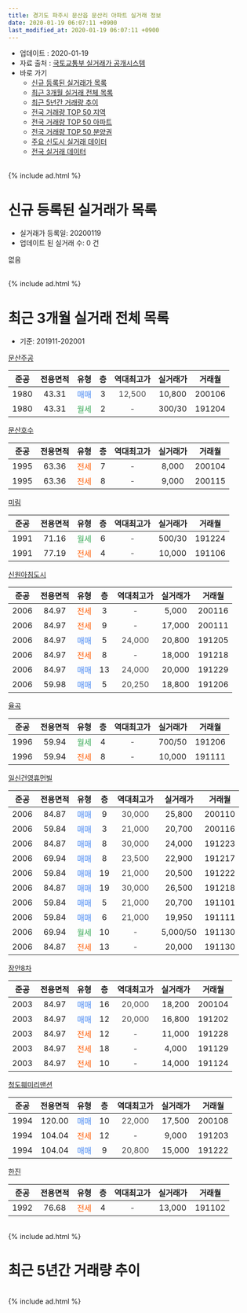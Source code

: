 ```yaml
---
title: 경기도 파주시 문산읍 문산리 아파트 실거래 정보
date: 2020-01-19 06:07:11 +0900
last_modified_at: 2020-01-19 06:07:11 +0900
---
```


* 업데이트 : 2020-01-19
* 자료 출처 : [국토교통부 실거래가 공개시스템](http://rt.molit.go.kr)
* 바로 가기
    * [신규 등록된 실거래가 목록](#신규-등록된-실거래가-목록)
    * [최근 3개월 실거래 전체 목록](#최근-3개월-실거래-전체-목록)
    * [최근 5년간 거래량 추이](#최근-5년간-거래량-추이)
    * [전국 거래량 TOP 50 지역](https://apt-info.github.io/apt-trade-info/최근-3개월-전국에서-가장-거래가-많이-발생한-지역)
    * [전국 거래량 TOP 50 아파트](https://apt-info.github.io/apt-trade-info/최근-3개월-전국에서-가장-거래가-많이-발생한-아파트)
    * [전국 거래량 TOP 50 분양권](https://apt-info.github.io/apt-trade-info/최근-3개월-전국에서-가장-거래가-많이-발생한-분양권)
    * [주요 신도시 실거래 데이터](https://apt-info.github.io/apt-trade-info/주요-신도시)
    * [전국 실거래 데이터](https://apt-info.github.io/apt-trade-info/전국)
<br>
{% include ad.html %}
<br>

# 신규 등록된 실거래가 목록
* 실거래가 등록일: 20200119
* 업데이트 된 실거래 수: 0 건

없음

<br>
{% include ad.html %}
<br>

# 최근 3개월 실거래 전체 목록
* 기준: 201911-202001


[문산주공](https://search.naver.com/search.naver?query=%EA%B2%BD%EA%B8%B0%EB%8F%84+%ED%8C%8C%EC%A3%BC%EC%8B%9C+%EB%AC%B8%EC%82%B0%EC%9D%8D+%EB%AC%B8%EC%82%B0%EB%A6%AC+%EB%AC%B8%EC%82%B0%EC%A3%BC%EA%B3%B5)

|준공|전용면적|유형|층|역대최고가|실거래가|거래월|
|:---:|:---:|:---:|:---:|:---:|:---:|:---:|
|1980|43.31|<span style="color:#4285f3">매매</span>|3|<span style="color:#444444">12,500</span>|10,800|200106|
|1980|43.31|<span style="color:#34a853">월세</span>|2|<span style="color:#444444">-</span>|300/30|191204|

[문산호수](https://search.naver.com/search.naver?query=%EA%B2%BD%EA%B8%B0%EB%8F%84+%ED%8C%8C%EC%A3%BC%EC%8B%9C+%EB%AC%B8%EC%82%B0%EC%9D%8D+%EB%AC%B8%EC%82%B0%EB%A6%AC+%EB%AC%B8%EC%82%B0%ED%98%B8%EC%88%98)

|준공|전용면적|유형|층|역대최고가|실거래가|거래월|
|:---:|:---:|:---:|:---:|:---:|:---:|:---:|
|1995|63.36|<span style="color:#ff5a00">전세</span>|7|<span style="color:#444444">-</span>|8,000|200104|
|1995|63.36|<span style="color:#ff5a00">전세</span>|8|<span style="color:#444444">-</span>|9,000|200115|

[미림](https://search.naver.com/search.naver?query=%EA%B2%BD%EA%B8%B0%EB%8F%84+%ED%8C%8C%EC%A3%BC%EC%8B%9C+%EB%AC%B8%EC%82%B0%EC%9D%8D+%EB%AC%B8%EC%82%B0%EB%A6%AC+%EB%AF%B8%EB%A6%BC)

|준공|전용면적|유형|층|역대최고가|실거래가|거래월|
|:---:|:---:|:---:|:---:|:---:|:---:|:---:|
|1991|71.16|<span style="color:#34a853">월세</span>|6|<span style="color:#444444">-</span>|500/30|191224|
|1991|77.19|<span style="color:#ff5a00">전세</span>|4|<span style="color:#444444">-</span>|10,000|191106|

[신원아침도시](https://search.naver.com/search.naver?query=%EA%B2%BD%EA%B8%B0%EB%8F%84+%ED%8C%8C%EC%A3%BC%EC%8B%9C+%EB%AC%B8%EC%82%B0%EC%9D%8D+%EB%AC%B8%EC%82%B0%EB%A6%AC+%EC%8B%A0%EC%9B%90%EC%95%84%EC%B9%A8%EB%8F%84%EC%8B%9C)

|준공|전용면적|유형|층|역대최고가|실거래가|거래월|
|:---:|:---:|:---:|:---:|:---:|:---:|:---:|
|2006|84.97|<span style="color:#ff5a00">전세</span>|3|<span style="color:#444444">-</span>|5,000|200116|
|2006|84.97|<span style="color:#ff5a00">전세</span>|9|<span style="color:#444444">-</span>|17,000|200111|
|2006|84.97|<span style="color:#4285f3">매매</span>|5|<span style="color:#444444">24,000</span>|20,800|191205|
|2006|84.97|<span style="color:#ff5a00">전세</span>|8|<span style="color:#444444">-</span>|18,000|191218|
|2006|84.97|<span style="color:#4285f3">매매</span>|13|<span style="color:#444444">24,000</span>|20,000|191229|
|2006|59.98|<span style="color:#4285f3">매매</span>|5|<span style="color:#444444">20,250</span>|18,800|191206|

[율곡](https://search.naver.com/search.naver?query=%EA%B2%BD%EA%B8%B0%EB%8F%84+%ED%8C%8C%EC%A3%BC%EC%8B%9C+%EB%AC%B8%EC%82%B0%EC%9D%8D+%EB%AC%B8%EC%82%B0%EB%A6%AC+%EC%9C%A8%EA%B3%A1)

|준공|전용면적|유형|층|역대최고가|실거래가|거래월|
|:---:|:---:|:---:|:---:|:---:|:---:|:---:|
|1996|59.94|<span style="color:#34a853">월세</span>|4|<span style="color:#444444">-</span>|700/50|191206|
|1996|59.94|<span style="color:#ff5a00">전세</span>|8|<span style="color:#444444">-</span>|10,000|191111|

[일신건영휴먼빌](https://search.naver.com/search.naver?query=%EA%B2%BD%EA%B8%B0%EB%8F%84+%ED%8C%8C%EC%A3%BC%EC%8B%9C+%EB%AC%B8%EC%82%B0%EC%9D%8D+%EB%AC%B8%EC%82%B0%EB%A6%AC+%EC%9D%BC%EC%8B%A0%EA%B1%B4%EC%98%81%ED%9C%B4%EB%A8%BC%EB%B9%8C)

|준공|전용면적|유형|층|역대최고가|실거래가|거래월|
|:---:|:---:|:---:|:---:|:---:|:---:|:---:|
|2006|84.87|<span style="color:#4285f3">매매</span>|9|<span style="color:#444444">30,000</span>|25,800|200110|
|2006|59.84|<span style="color:#4285f3">매매</span>|3|<span style="color:#444444">21,000</span>|20,700|200116|
|2006|84.87|<span style="color:#4285f3">매매</span>|8|<span style="color:#444444">30,000</span>|24,000|191223|
|2006|69.94|<span style="color:#4285f3">매매</span>|8|<span style="color:#444444">23,500</span>|22,900|191217|
|2006|59.84|<span style="color:#4285f3">매매</span>|19|<span style="color:#444444">21,000</span>|20,500|191222|
|2006|84.87|<span style="color:#4285f3">매매</span>|19|<span style="color:#444444">30,000</span>|26,500|191218|
|2006|59.84|<span style="color:#4285f3">매매</span>|5|<span style="color:#444444">21,000</span>|20,700|191101|
|2006|59.84|<span style="color:#4285f3">매매</span>|6|<span style="color:#444444">21,000</span>|19,950|191111|
|2006|69.94|<span style="color:#34a853">월세</span>|10|<span style="color:#444444">-</span>|5,000/50|191130|
|2006|84.87|<span style="color:#ff5a00">전세</span>|13|<span style="color:#444444">-</span>|20,000|191130|

[장안8차](https://search.naver.com/search.naver?query=%EA%B2%BD%EA%B8%B0%EB%8F%84+%ED%8C%8C%EC%A3%BC%EC%8B%9C+%EB%AC%B8%EC%82%B0%EC%9D%8D+%EB%AC%B8%EC%82%B0%EB%A6%AC+%EC%9E%A5%EC%95%888%EC%B0%A8)

|준공|전용면적|유형|층|역대최고가|실거래가|거래월|
|:---:|:---:|:---:|:---:|:---:|:---:|:---:|
|2003|84.97|<span style="color:#4285f3">매매</span>|16|<span style="color:#444444">20,000</span>|18,200|200104|
|2003|84.97|<span style="color:#4285f3">매매</span>|12|<span style="color:#444444">20,000</span>|16,800|191202|
|2003|84.97|<span style="color:#ff5a00">전세</span>|12|<span style="color:#444444">-</span>|11,000|191228|
|2003|84.97|<span style="color:#ff5a00">전세</span>|18|<span style="color:#444444">-</span>|4,000|191129|
|2003|84.97|<span style="color:#ff5a00">전세</span>|10|<span style="color:#444444">-</span>|14,000|191124|

[청도훼미리맨션](https://search.naver.com/search.naver?query=%EA%B2%BD%EA%B8%B0%EB%8F%84+%ED%8C%8C%EC%A3%BC%EC%8B%9C+%EB%AC%B8%EC%82%B0%EC%9D%8D+%EB%AC%B8%EC%82%B0%EB%A6%AC+%EC%B2%AD%EB%8F%84%ED%9B%BC%EB%AF%B8%EB%A6%AC%EB%A7%A8%EC%85%98)

|준공|전용면적|유형|층|역대최고가|실거래가|거래월|
|:---:|:---:|:---:|:---:|:---:|:---:|:---:|
|1994|120.00|<span style="color:#4285f3">매매</span>|10|<span style="color:#444444">22,000</span>|17,500|200108|
|1994|104.04|<span style="color:#ff5a00">전세</span>|12|<span style="color:#444444">-</span>|9,000|191203|
|1994|104.04|<span style="color:#4285f3">매매</span>|9|<span style="color:#444444">20,800</span>|15,000|191222|

[한진](https://search.naver.com/search.naver?query=%EA%B2%BD%EA%B8%B0%EB%8F%84+%ED%8C%8C%EC%A3%BC%EC%8B%9C+%EB%AC%B8%EC%82%B0%EC%9D%8D+%EB%AC%B8%EC%82%B0%EB%A6%AC+%ED%95%9C%EC%A7%84)

|준공|전용면적|유형|층|역대최고가|실거래가|거래월|
|:---:|:---:|:---:|:---:|:---:|:---:|:---:|
|1992|76.68|<span style="color:#ff5a00">전세</span>|4|<span style="color:#444444">-</span>|13,000|191102|


<br>
{% include ad.html %}
<br>

# 최근 5년간 거래량 추이


<div style="width:100%;">
    <canvas id="deal_progress" height="200"></canvas>
</div>

<script>
new Chart(document.getElementById("deal_progress"), {
    type: 'line',
    data: {
        labels: ['201501','201502','201503','201504','201505','201506','201507','201508','201509','201510','201511','201512','201601','201602','201603','201604','201605','201606','201607','201608','201609','201610','201611','201612','201701','201702','201703','201704','201705','201706','201707','201708','201709','201710','201711','201712','201801','201802','201803','201804','201805','201806','201807','201808','201809','201810','201811','201812','201901','201902','201903','201904','201905','201906','201907','201908','201909','201910','201911','201912','202001'],
        datasets: [{
            label: '매매',
            pointRadius: 1,
            data: [12, 10, 19, 26, 18, 25, 16, 15, 21, 25, 13, 14, 17, 16, 19, 17, 21, 32, 30, 25, 13, 29, 12, 17, 8, 22, 13, 26, 26, 18, 19, 20, 13, 18, 13, 8, 14, 13, 18, 12, 29, 15, 12, 9, 8, 17, 6, 9, 8, 11, 4, 11, 9, 10, 10, 8, 7, 10, 2, 9, 5],
            borderColor: "rgba(255, 201, 14, 1)",
            backgroundColor: "rgba(255, 201, 14, 0.5)",
            fill: false,
            lineTension: 0
        },{
            label: '전월세',
            pointRadius: 1,
            data: [16, 15, 19, 21, 15, 14, 14, 13, 11, 18, 15, 9, 12, 13, 13, 17, 14, 14, 12, 22, 16, 19, 17, 12, 7, 12, 17, 15, 20, 8, 16, 8, 11, 13, 9, 7, 7, 12, 12, 8, 8, 16, 13, 10, 10, 8, 9, 6, 16, 16, 15, 8, 10, 11, 7, 6, 12, 8, 7, 6, 4],
            borderColor: "rgba(0, 141, 185, 1)",
            backgroundColor: "rgba(0, 141, 185, 0.5)",
            fill: false,
            lineTension: 0
        }
        ]
    },
    options: {
        responsive: true,
        title: {
            display: false
        },
        tooltips: {
            mode: 'index',
            intersect: false
        },
        hover: {
            mode: 'nearest',
            intersect: true
        },
        scales: {
            xAxes: [{
                display: true,
                scaleLabel: {
                    display: true,
                    labelString: '년/월'
                }
            }],
            yAxes: [{
                display: true,
                ticks: {
                    suggestedMin: 0,
                },
                scaleLabel: {
                    display: true,
                    labelString: '실거래 수'
                }
            }]
        }
    }
});

</script>


<br>
{% include ad.html %}
<br>

